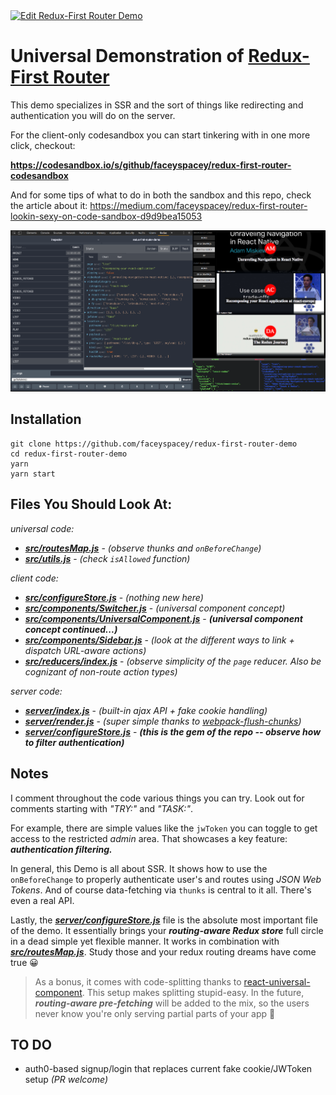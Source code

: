 <a href="https://codesandbox.io/s/github/faceyspacey/redux-first-router-codesandbox" target="_blank">
  <img alt="Edit Redux-First Router Demo" src="https://codesandbox.io/static/img/play-codesandbox.svg">
</a>


# Universal Demonstration of [Redux-First Router](https://github.com/faceyspacey/redux-first-router)

This demo specializes in SSR and the sort of things like redirecting and authentication you will do on the server.

For the client-only codesandbox you can start tinkering with in one more click, checkout:

**https://codesandbox.io/s/github/faceyspacey/redux-first-router-codesandbox**

And for some tips of what to do in both the sandbox and this repo, check the article about it:
https://medium.com/faceyspacey/redux-first-router-lookin-sexy-on-code-sandbox-d9d9bea15053


![redux-first-router-demo screenshot](./screenshot.png)

## Installation

```
git clone https://github.com/faceyspacey/redux-first-router-demo
cd redux-first-router-demo
yarn
yarn start
```


## Files You Should Look At:

*universal code:*
- [***src/routesMap.js***](./src/routesMap.js) - *(observe thunks and `onBeforeChange`)*
- [***src/utils.js***](./src/utils.js) - *(check `isAllowed` function)*

*client code:*
- [***src/configureStore.js***](./src/configureStore.js) - *(nothing new here)*
- [***src/components/Switcher.js***](./src/components/Switcher.js) - *(universal component concept)*
- [***src/components/UniversalComponent.js***](./src/components/UniversalComponent.js) - ***(universal component concept continued...)***
- [***src/components/Sidebar.js***](./src/components/Sidebar.js) - *(look at the different ways to link + dispatch URL-aware actions)*
- [***src/reducers/index.js***](./src/reducers/index.js) -  *(observe simplicity of the `page` reducer. Also be cognizant of non-route action types)*


*server code:*
- [***server/index.js***](./server/index.js) - *(built-in ajax API + fake cookie handling)*
- [***server/render.js***](./server/render.js) - *(super simple thanks to [webpack-flush-chunks](https://github.com/faceyspacey/webpack-flush-chunks))*
- [***server/configureStore.js***](./server/configureStore.js) - ***(this is the gem of the repo -- observe how to filter authentication)***

## Notes
I comment throughout the code various things you can try. Look out for comments starting with *"TRY:"* and *"TASK:"*. 

For example, there are simple values like the `jwToken` you can toggle to get access to the restricted *admin* area. That showcases a key feature: ***authentication filtering.*** 

In general, this Demo is all about SSR. It shows how to use the `onBeforeChange` to properly authenticate user's and routes using *JSON Web Tokens*. And of course data-fetching via `thunks` is central to it all. There's even a real API.

Lastly, the [***server/configureStore.js***](./server/configureStore.js) file is the absolute most important file of the demo. It essentially brings your ***routing-aware Redux store*** full circle in a dead simple yet flexible manner. It works in combination with [***src/routesMap.js***](./src/routesMap.js). Study those and your redux routing dreams have come true 😀

> As a bonus, it comes with code-splitting thanks to [react-universal-component](https://github.com/faceyspacey/react-universal-component). This setup makes splitting stupid-easy. In the future, ***routing-aware pre-fetching*** will be added to the mix, so the users never know you're only serving partial parts of your app 🚀


## TO DO

- auth0-based signup/login that replaces current fake cookie/JWToken setup *(PR welcome)*
